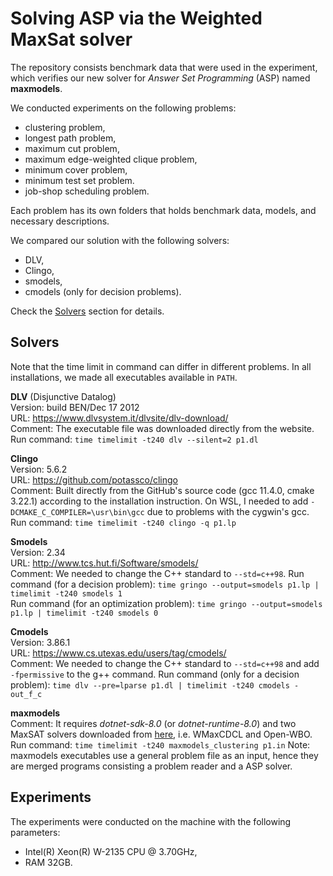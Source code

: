 # Solving ASP via the Weighted MaxSat solver

The repository consists benchmark data that were used in the experiment, which verifies our new solver for _Answer Set Programming_ (ASP) named **maxmodels**.

We conducted experiments on the following problems:

-   clustering problem,
-   longest path problem,
-   maximum cut problem,
-   maximum edge-weighted clique problem,
-   minimum cover problem,
-   minimum test set problem.
-   job-shop scheduling problem.

Each problem has its own folders that holds benchmark data, models, and necessary descriptions.

We compared our solution with the following solvers:

-   DLV,
-   Clingo,
-   smodels,
-   cmodels (only for decision problems).

Check the [Solvers](#solvers) section for details.

## Solvers

Note that the time limit in command can differ in different problems. In all installations, we made all executables available in `PATH`.

**DLV** (Disjunctive Datalog)  
Version: build BEN/Dec 17 2012  
URL: https://www.dlvsystem.it/dlvsite/dlv-download/  
Comment: The executable file was downloaded directly from the website.
Run command: `time timelimit -t240 dlv --silent=2 p1.dl`

**Clingo**  
Version: 5.6.2  
URL: https://github.com/potassco/clingo  
Comment: Built directly from the GitHub's source code (gcc 11.4.0, cmake 3.22.1) according to the installation instruction. On WSL, I needed to add `-DCMAKE_C_COMPILER=\usr\bin\gcc` due to problems with the cygwin's gcc.
Run command: `time timelimit -t240 clingo -q p1.lp`

**Smodels**  
Version: 2.34  
URL: http://www.tcs.hut.fi/Software/smodels/  
Comment: We needed to change the C++ standard to `--std=c++98`.
Run command (for a decision problem): `time gringo --output=smodels p1.lp | timelimit -t240 smodels 1`  
Run command (for an optimization problem): `time gringo --output=smodels p1.lp | timelimit -t240 smodels 0`

**Cmodels**  
Version: 3.86.1  
URL: https://www.cs.utexas.edu/users/tag/cmodels/  
Comment: We needed to change the C++ standard to `--std=c++98` and add `-fpermissive` to the g++ command.
Run command (only for a decision problem): `time dlv --pre=lparse p1.dl | timelimit -t240 cmodels -out_f_c`

**maxmodels**  
Comment: It requires _dotnet-sdk-8.0_ (or _dotnet-runtime-8.0_) and two MaxSAT solvers downloaded from [here](https://maxsat-evaluations.github.io/2023/descriptions.html), i.e. WMaxCDCL and Open-WBO.
Run command: `time timelimit -t240 maxmodels_clustering p1.in`
Note: maxmodels executables use a general problem file as an input, hence they are merged programs consisting a problem reader and a ASP solver.

## Experiments

The experiments were conducted on the machine with the following parameters:

-   Intel(R) Xeon(R) W-2135 CPU @ 3.70GHz,
-   RAM 32GB.
